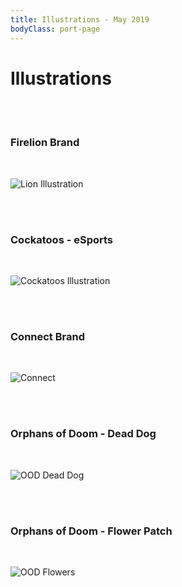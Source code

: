 ```yaml
---
title: Illustrations - May 2019
bodyClass: port-page
---
```


<div class="content post-header">

# Illustrations

<br/>
<br/>

### Firelion Brand

<br/>

![Lion Illustration](/media/illustrations/lion.png)

<br/>
<br/>

### Cockatoos - eSports

<br/>

![Cockatoos Illustration](/media/illustrations/cockatoos.png)

<br/>
<br/>

### Connect Brand

<br/>

![Connect](/media/illustrations/connect.png)

<br/>
<br/>

### Orphans of Doom - Dead Dog

<br/>

![OOD Dead Dog](/media/illustrations/ood-dead_dog.jpg)

<br/>
<br/>

### Orphans of Doom - Flower Patch

<br/>

![OOD Flowers](/media/illustrations/ood-flowers.jpg)

</div>
